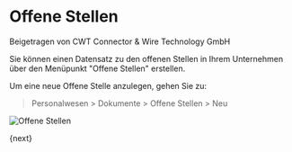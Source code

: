 <!-- add-breadcrumbs -->
# Offene Stellen
<span class="text-muted contributed-by">Beigetragen von CWT Connector & Wire Technology GmbH</span>

Sie können einen Datensatz zu den offenen Stellen in Ihrem Unternehmen über den Menüpunkt "Offene Stellen" erstellen.

Um eine neue Offene Stelle anzulegen, gehen Sie zu:

> Personalwesen > Dokumente > Offene Stellen > Neu

<img class="screenshot" alt="Offene Stellen" src="/docs/assets/img/human-resources/job-opening.png">

{next}
